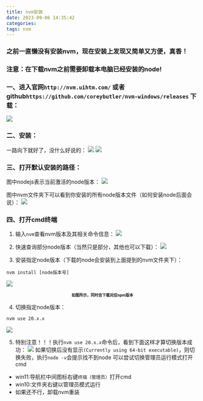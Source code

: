 ```yaml
---
title: nvm安装
date: 2023-09-06 14:35:42
categories:
tags: nvm
---
```


### 之前一直懒没有安装nvm，现在安装上发现又简单又方便，真香！

### 注意：在下载nvm之前需要卸载本电脑已经安装的node!

### 一、进入官网`http://nvm.uihtm.com/` 或者github`https://github.com/coreybutler/nvm-windows/releases` 下载：

![](http://www.guoxh.com/blog/img/nvm/1.png)

### 二、安装：
一路向下就好了，没什么好说的：
![](http://www.guoxh.com/blog/img/nvm/2.png)
![](http://www.guoxh.com/blog/img/nvm/3.png)

### 三、打开默认安装的路径：

图中nodejs表示当前激活的node版本：
![](http://www.guoxh.com/blog/img/nvm/4.png)

图中nvm文件夹下可以看到你安装的所有node版本文件（如何安装node后面会说）：
![](http://www.guoxh.com/blog/img/nvm/5.png)

### 四、打开cmd终端
1. 输入`nvm`查看nvm版本及其相关命令信息：
![](http://www.guoxh.com/blog/img/nvm/6.png)

2. 快速查询部分node版本（当然只是部分，其他也可以下载）：
![](http://www.guoxh.com/blog/img/nvm/7.png)

3. 安装指定node版本（下载的node会安装到上面提到的nvm文件夹下）：
```
nvm install [node版本号]
```
![](http://www.guoxh.com/blog/img/nvm/8.png)
<center><b><font size ='1'>如图所示，同时会下载对应npm版本</font></b></center>

4. 切换指定node版本：
```
nvm use 20.x.x
```
![](http://www.guoxh.com/blog/img/nvm/9.png)

5. 特别注意！！！执行`nvm use 20.x.x`命令后，看到下面这样才算切换版本成功：
![](http://www.guoxh.com/blog/img/nvm/10.png)
如果切换后没有显示`(Currently using 64-bit executable)`，则切换失败，执行`node -v`会提示找不到node
可以尝试切换管理员运行模式打开cmd
* win11:导航栏中间图标右键`终端（管理员）`打开cmd
* win10:文件夹右键以管理员模式运行
* 如果还不行，卸载nvm重装